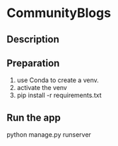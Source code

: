 # CommunityBlogs

## Description

## Preparation

1. use Conda to create a venv.
2. activate the venv
3. pip install -r requirements.txt


## Run the app

python manage.py runserver